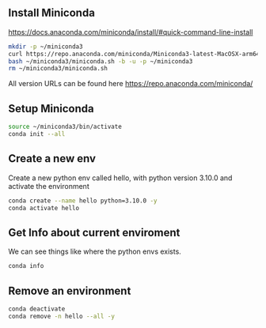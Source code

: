## Install Miniconda
https://docs.anaconda.com/miniconda/install/#quick-command-line-install

```sh
mkdir -p ~/miniconda3
curl https://repo.anaconda.com/miniconda/Miniconda3-latest-MacOSX-arm64.sh -o ~/miniconda3/miniconda.sh
bash ~/miniconda3/miniconda.sh -b -u -p ~/miniconda3
rm ~/miniconda3/miniconda.sh
```

All version URLs can be found here https://repo.anaconda.com/miniconda/

## Setup Miniconda
```sh
source ~/miniconda3/bin/activate
conda init --all   
```

## Create a new env
Create a new python env called hello, with python version 3.10.0 and activate the environment 
```sh
conda create --name hello python=3.10.0 -y
conda activate hello
```

## Get Info about current enviroment
We can see things like where the python envs exists.
```sh
conda info
```

## Remove an environment 
```sh
conda deactivate
conda remove -n hello --all -y
```
